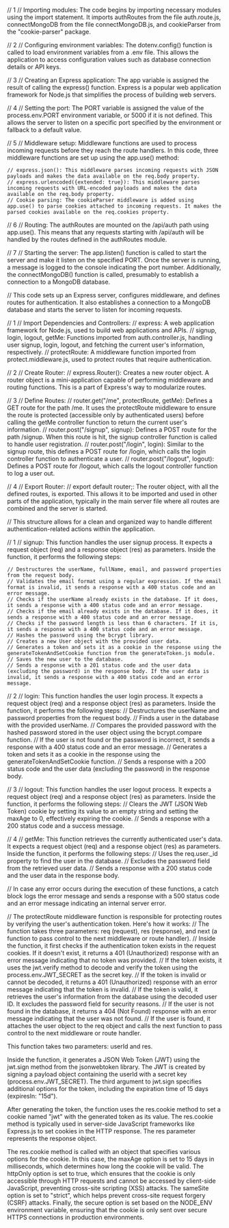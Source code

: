<!-- 1 SERVER MODULE -->
// 1
// Importing modules: The code begins by importing necessary modules using the import statement. It imports authRoutes from the file auth.route.js, connectMongoDB from the file connectMongoDB.js, and cookieParser from the "cookie-parser" package.

// 2
// Configuring environment variables: The dotenv.config() function is called to load environment variables from a .env file. This allows the application to access configuration values such as database connection details or API keys.

// 3
// Creating an Express application: The app variable is assigned the result of calling the express() function. Express is a popular web application framework for Node.js that simplifies the process of building web servers.

// 4
// Setting the port: The PORT variable is assigned the value of the process.env.PORT environment variable, or 5000 if it is not defined. This allows the server to listen on a specific port specified by the environment or fallback to a default value.

// 5
// Middleware setup: Middleware functions are used to process incoming requests before they reach the route handlers. In this code, three middleware functions are set up using the app.use() method:

    // express.json(): This middleware parses incoming requests with JSON payloads and makes the data available on the req.body property.
    // express.urlencoded({extended: true}): This middleware parses incoming requests with URL-encoded payloads and makes the data available on the req.body property.
    // Cookie parsing: The cookieParser middleware is added using app.use() to parse cookies attached to incoming requests. It makes the parsed cookies available on the req.cookies property.

// 6
// Routing: The authRoutes are mounted on the /api/auth path using app.use(). This means that any requests starting with /api/auth will be handled by the routes defined in the authRoutes module.

// 7
// Starting the server: The app.listen() function is called to start the server and make it listen on the specified PORT. Once the server is running, a message is logged to the console indicating the port number. Additionally, the connectMongoDB() function is called, presumably to establish a connection to a MongoDB database.

// This code sets up an Express server, configures middleware, and defines routes for authentication. It also establishes a connection to a MongoDB database and starts the server to listen for incoming requests.

<!-- 2 AUTH.ROUTE MODULE -->
// 1
// Import Dependencies and Controllers:
    // express: A web application framework for Node.js, used to build web applications and APIs.
    // signup, login, logout, getMe: Functions imported from auth.controller.js, handling user signup, login, logout, and fetching the current user's information, respectively.
    // protectRoute: A middleware function imported from protect.middleware.js, used to protect routes that require authentication.

// 2
// Create Router:
    // express.Router(): Creates a new router object. A router object is a mini-application capable of performing middleware and routing functions. This is a part of Express's way to modularize routes.

// 3
// Define Routes:
    // router.get("/me", protectRoute, getMe): Defines a GET route for the path /me. It uses the protectRoute middleware to ensure the route is protected (accessible only by authenticated users) before calling the getMe controller function to return the current user's information.
    // router.post("/signup", signup): Defines a POST route for the path /signup. When this route is hit, the signup controller function is called to handle user registration.
    // router.post("/login", login): Similar to the signup route, this defines a POST route for /login, which calls the login controller function to authenticate a user.
    // router.post("/logout", logout): Defines a POST route for /logout, which calls the logout controller function to log a user out.

// 4
// Export Router:
    // export default router;: The router object, with all the defined routes, is exported. This allows it to be imported and used in other parts of the application, typically in the main server file where all routes are combined and the server is started.
    
// This structure allows for a clean and organized way to handle different authentication-related actions within the application.

<!-- 3 AUTH.CONTROLLER MODULE -->
// 1
// signup: This function handles the user signup process. It expects a request object (req) and a response object (res) as parameters. Inside the function, it performs the following steps:

    // Destructures the userName, fullName, email, and password properties from the request body.
    // Validates the email format using a regular expression. If the email format is invalid, it sends a response with a 400 status code and an error message.
    // Checks if the userName already exists in the database. If it does, it sends a response with a 400 status code and an error message.
    // Checks if the email already exists in the database. If it does, it sends a response with a 400 status code and an error message.
    // Checks if the password length is less than 6 characters. If it is, it sends a response with a 400 status code and an error message.
    // Hashes the password using the bcrypt library.
    // Creates a new User object with the provided user data.
    // Generates a token and sets it as a cookie in the response using the generateTokenAndSetCookie function from the generateToken.js module.
    // Saves the new user to the database.
    // Sends a response with a 201 status code and the user data (excluding the password) in the response body. If the user data is invalid, it sends a response with a 400 status code and an error message.

// 2
// login: This function handles the user login process. It expects a request object (req) and a response object (res) as parameters. Inside the function, it performs the following steps:
    // Destructures the userName and password properties from the request body.
    // Finds a user in the database with the provided userName.
    // Compares the provided password with the hashed password stored in the user object using the bcrypt.compare function.
    // If the user is not found or the password is incorrect, it sends a response with a 400 status code and an error message.
    // Generates a token and sets it as a cookie in the response using the generateTokenAndSetCookie function.
    // Sends a response with a 200 status code and the user data (excluding the password) in the response body.

// 3
// logout: This function handles the user logout process. It expects a request object (req) and a response object (res) as parameters. Inside the function, it performs the following steps:
    // Clears the JWT (JSON Web Token) cookie by setting its value to an empty string and setting the maxAge to 0, effectively expiring the cookie.
    // Sends a response with a 200 status code and a success message.

// 4
// getMe: This function retrieves the currently authenticated user's data. It expects a request object (req) and a response object (res) as parameters. Inside the function, it performs the following steps:
    // Uses the req.user._id property to find the user in the database.
    // Excludes the password field from the retrieved user data.
    // Sends a response with a 200 status code and the user data in the response body.

// In case any error occurs during the execution of these functions, a catch block logs the error message and sends a response with a 500 status code and an error message indicating an internal server error.

<!-- 4 PROTECT.MIDDLEWARE MODULE -->
// The protectRoute middleware function is responsible for protecting routes by verifying the user's authentication token. Here's how it works:
    // The function takes three parameters: req (request), res (response), and next (a function to pass control to the next middleware or route handler).
    // Inside the function, it first checks if the authentication token exists in the request cookies. If it doesn't exist, it returns a 401 (Unauthorized) response with an error message indicating that no token was provided.
    // If the token exists, it uses the jwt.verify method to decode and verify the token using the process.env.JWT_SECRET as the secret key.
    // If the token is invalid or cannot be decoded, it returns a 401 (Unauthorized) response with an error message indicating that the token is invalid.
    // If the token is valid, it retrieves the user's information from the database using the decoded user ID. It excludes the password field for security reasons.
    // If the user is not found in the database, it returns a 404 (Not Found) response with an error message indicating that the user was not found.
    // If the user is found, it attaches the user object to the req object and calls the next function to pass control to the next middleware or route handler.

<!-- 5 JENERATE.TOKEN MODULE -->
This function takes two parameters: userId and res.

Inside the function, it generates a JSON Web Token (JWT) using the jwt.sign method from the jsonwebtoken library. The JWT is created by signing a payload object containing the userId with a secret key (process.env.JWT_SECRET). The third argument to jwt.sign specifies additional options for the token, including the expiration time of 15 days (expiresIn: "15d").

After generating the token, the function uses the res.cookie method to set a cookie named "jwt" with the generated token as its value. The res.cookie method is typically used in server-side JavaScript frameworks like Express.js to set cookies in the HTTP response. The res parameter represents the response object.

The res.cookie method is called with an object that specifies various options for the cookie. In this case, the maxAge option is set to 15 days in milliseconds, which determines how long the cookie will be valid. The httpOnly option is set to true, which ensures that the cookie is only accessible through HTTP requests and cannot be accessed by client-side JavaScript, preventing cross-site scripting (XSS) attacks. The sameSite option is set to "strict", which helps prevent cross-site request forgery (CSRF) attacks. Finally, the secure option is set based on the NODE_ENV environment variable, ensuring that the cookie is only sent over secure HTTPS connections in production environments.